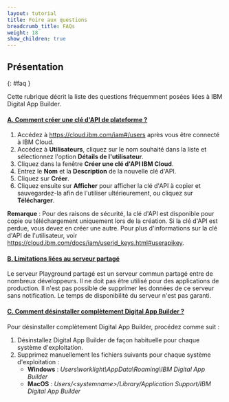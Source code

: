 ```yaml
---
layout: tutorial
title: Foire aux questions
breadcrumb_title: FAQs
weight: 18
show_children: true
---
```

<!-- NLS_CHARSET=UTF-8 -->
## Présentation
{: #faq }

Cette rubrique décrit la liste des questions fréquemment posées liées à IBM Digital App Builder.

<div class="panel-group accordion" id="mfp-dab-faqs" role="tablist">
    <div class="panel panel-default">
        <div class="panel-heading" role="tab" id="mfp-dab-faq1">
            <h4 class="panel-title">
                <a role="button" data-toggle="collapse" data-parent="#mfp-dab-faqs" href="#collapse-mfp-dab-faq1" aria-expanded="true" aria-controls="collapse-mfp-dab-faq1"><b>A. Comment créer une clé d'API de plateforme ?</b></a>
            </h4>
        </div>
        <div id="collapse-mfp-dab-faq1" class="panel-collapse collapse" role="tabpanel" aria-labelledby="mfp-dab-faq1">
            <div class="panel-body">
                <p>
                    <ol>
                        <li>Accédez à <a href="https://cloud.ibm.com/iam#/users" target="_blank">https://cloud.ibm.com/iam#/users</a> après vous être connecté à IBM Cloud.</li>
                        <li>Accédez à <b>Utilisateurs</b>, cliquez sur le nom souhaité dans la liste et sélectionnez l'option <b>Détails de l'utilisateur</b>.</li>
                        <li>Cliquez dans la fenêtre <b>Créer une clé d'API IBM Cloud</b>.</li>
                        <li>Entrez le <b>Nom</b> et la <b>Description</b> de la nouvelle clé d'API.</li>
                        <li>Cliquez sur <b>Créer</b>.</li>
                        <li>Cliquez ensuite sur <b>Afficher</b> pour afficher la clé d'API à copier et sauvegardez-la afin de l'utiliser ultérieurement, ou cliquez sur <b>Télécharger</b>.</li>
                    </ol>
                    <b>Remarque</b> : Pour des raisons de sécurité, la clé d'API est disponible pour copie ou téléchargement uniquement lors de la création. Si la clé d'API est perdue, vous devez en créer une autre. Pour plus d'informations sur la clé d'API de l'utilisateur, voir <a href="https://cloud.ibm.com/docs/iam/userid_keys.html#userapikey">https://cloud.ibm.com/docs/iam/userid_keys.html#userapikey</a>.
                </p>
            </div>
        </div>      
    </div>
    <div class="panel panel-default">
        <div class="panel-heading" role="tab" id="mfp-dab-faq2">
            <h4 class="panel-title">
                <a role="button" data-toggle="collapse" data-parent="#mfp-dab-faqs" href="#collapse-mfp-dab-faq2" aria-expanded="true" aria-controls="collapse-mfp-dab-faq2"><b>B. Limitations liées au serveur partagé</b></a>
            </h4>
        </div>
        <div id="collapse-mfp-dab-faq2" class="panel-collapse collapse" role="tabpanel" aria-labelledby="mfp-dab-faq2">
            <div class="panel-body">
                  <p>Le serveur Playground partagé est un serveur commun partagé entre de nombreux développeurs. Il ne doit pas être utilisé pour des applications de production. Il n'est pas possible de supprimer les données de ce serveur sans notification. Le temps de disponibilité du serveur n'est pas garanti.</p>
            </div>
        </div>      
    </div>
    <div class="panel panel-default">
        <div class="panel-heading" role="tab" id="mfp-dab-faq3">
            <h4 class="panel-title">
                <a role="button" data-toggle="collapse" data-parent="#mfp-dab-faqs" href="#collapse-mfp-dab-faq3" aria-expanded="true" aria-controls="collapse-mfp-dab-faq3"><b>C. Comment désinstaller complètement Digital App Builder ?</b></a>
            </h4>
        </div>
        <div id="collapse-mfp-dab-faq3" class="panel-collapse collapse" role="tabpanel" aria-labelledby="mfp-dab-faq3">
            <div class="panel-body">
                  <p>Pour désinstaller complètement Digital App Builder, procédez comme suit :
                  <ol><li>Désinstallez Digital App Builder de façon habituelle pour chaque système d'exploitation.</li>
                      <li>Supprimez manuellement les fichiers suivants pour chaque système d'exploitation :
                      <ul><li><b>Windows</b> : <i>Users\worklight\AppData\Roaming\IBM Digital App Builder</i></li>
                          <li><b>MacOS</b> : <i>Users/&lt;systemname&gt;/Library/Application Support/IBM Digital App Builder</i></li>
                      </ul></li>
                  </ol></p>
            </div>
        </div>      
    </div>
</div>
<p>&nbsp;</p>       
